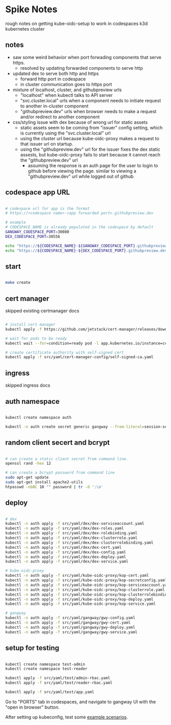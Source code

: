 # Spike Notes

rough notes on getting kube-oidc-setup to work in codespaces k3d kubernetes cluster

## notes

- saw some weird behavior when port forwading components that serve https.
  - resolved by updating forwarded components to serve http
- updated dex to serve both http and https
  - forward http port in codespace
  - in cluster communication goes to https port
- mixture of localhost, cluster, and githubpreview urls
  - "localhost" when kubectl talks to API server
  - "svc.cluster.local" urls when a component needs to initiate request to another in-cluster component
  - "githubpreview.dev" urls when browser needs to make a request and/or redirect to another component
- css/styling issue with dex because of wrong url for static assets
  - static assets seem to be coming from "issuer" config setting, which is currently using the "svc.cluster.local" url
  - using the cluster url because kube-oidc-proxy makes a request to that issuer url on startup.
  - using the "githubpreview.dev" url for the issuer fixes the dex static assests, but kube-oidc-proxy fails to start because it cannot reach the "githubpreview.dev" url
    - assuming the response is an auth page for the user to login to github before viewing the page. similar to viewing a "githubpreview.dev" url while logged out of github

## codespace app URL

```bash

# codespace url for app is the format
# https://<codespace name>-<app forwarded port>.githubpreview.dev

# example
# CODESPACE_NAME is already populated in the codespace by default
GANGWAY_CODESPACE_PORT=30080
DEX_CODESPACE_PORT=30556

echo "https://${CODESPACE_NAME}-${GANGWAY_CODESPACE_PORT}.githubpreview.dev"
echo "https://${CODESPACE_NAME}-${DEX_CODESPACE_PORT}.githubpreview.dev"

```

## start

```bash

make create

```

## cert manager

skipped existing certmanager docs

```bash

# install cert manager
kubectl apply -f https://github.com/jetstack/cert-manager/releases/download/v1.6.0/cert-manager.yaml

# wait for pods to be ready
kubectl wait --for=condition=ready pod -l app.kubernetes.io/instance=cert-manager -n cert-manager

# create certificate authority with self-signed cert
kubectl apply -f src/yaml/cert-manager-config/self-signed-ca.yaml

```

## ingress

skipped ingress docs

## auth namespace

```bash

kubectl create namespace auth

kubectl -n auth create secret generic gangway --from-literal=session-security-key=$(openssl rand -base64 32)

```

## random client secert and bcrypt

```bash

# can create a static client secret from command line.
openssl rand -hex 12

# can create a bcrypt password from command line
sudo apt-get update
sudo apt-get install apache2-utils
htpasswd -nbBC 10 "" password | tr -d ':\n'

```

## deploy

```bash

# dex
kubectl -n auth apply -f src/yaml/dex/dex-serviceaccount.yaml
kubectl -n auth apply -f src/yaml/dex/dex-roles.yaml
kubectl -n auth apply -f src/yaml/dex/dex-rolebinding.yaml
kubectl -n auth apply -f src/yaml/dex/dex-clusterrole.yaml
kubectl -n auth apply -f src/yaml/dex/dex-clusterrolebinding.yaml
kubectl -n auth apply -f src/yaml/dex/dex-cert.yaml
kubectl -n auth apply -f src/yaml/dex/dex-config.yaml
kubectl -n auth apply -f src/yaml/dex/dex-deploy.yaml
kubectl -n auth apply -f src/yaml/dex/dex-service.yaml

# kube-oidc-proxy
kubectl -n auth apply -f src/yaml/kube-oidc-proxy/kop-cert.yaml
kubectl -n auth apply -f src/yaml/kube-oidc-proxy/kop-secretconfig.yaml
kubectl -n auth apply -f src/yaml/kube-oidc-proxy/kop-serviceaccount.yaml
kubectl -n auth apply -f src/yaml/kube-oidc-proxy/kop-clusterrole.yaml
kubectl -n auth apply -f src/yaml/kube-oidc-proxy/kop-clusterrolebinding.yaml
kubectl -n auth apply -f src/yaml/kube-oidc-proxy/kop-deploy.yaml
kubectl -n auth apply -f src/yaml/kube-oidc-proxy/kop-service.yaml

# gangway
kubectl -n auth apply -f src/yaml/gangway/gwy-config.yaml
kubectl -n auth apply -f src/yaml/gangway/gwy-cert.yaml
kubectl -n auth apply -f src/yaml/gangway/gwy-deploy.yaml
kubectl -n auth apply -f src/yaml/gangway/gwy-service.yaml

```

## setup for testing

```bash

kubectl create namespace test-admin
kubectl create namespace test-reader

kubectl apply -f src/yaml/test/admin-rbac.yaml
kubectl apply -f src/yaml/test/reader-rbac.yaml

kubectl apply -f src/yaml/test/app.yaml

```

Go to "PORTS" tab in codespaces, and navigate to gangway UI with the "open in browser" button.

After setting up kubeconfig, test some [example scenarios](/docs/user/README.md#authorization-test).
